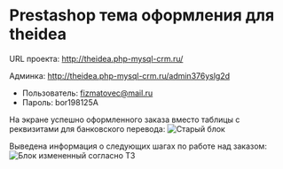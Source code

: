 # Prestashop тема оформления для theidea

URL проекта: http://theidea.php-mysql-crm.ru/

Админка: http://theidea.php-mysql-crm.ru/admin376yslg2d
 - Пользователь: fizmatovec@mail.ru
 - Пароль: bor198125A
 
На экране успешно оформленного заказа вместо таблицы с реквизитами для банковского перевода: 
![Старый блок](http://theidea.php-mysql-crm.ru/bank-transfer-block/old_block.png)
 
 
Выведена информация о следующих шагах по работе над заказом:
![Блок измененный согласно ТЗ](http://theidea.php-mysql-crm.ru/bank-transfer-block/new_block.png)
